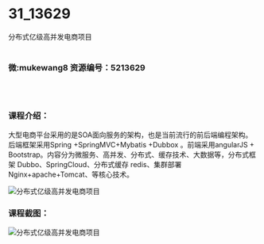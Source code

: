 # 31_13629
分布式亿级高并发电商项目
<br/></br>
<h3>微:mukewang8 资源编号：5213629</h3>
<br/></br>
<h3>课程介绍：</h3>
<p>大型电商平台采用的是SOA面向服务的架构，也是当前流行的前后端编程架构。后端框架采用Spring +SpringMVC+Mybatis +Dubbox 。前端采用angularJS + Bootstrap。内容分为微服务、高并发、<a title="查看与 分布式 相关的文章" target="_blank">分布式</a>、缓存技术、大数据等，<a title="查看与 分布式 相关的文章" target="_blank">分布式</a>框架 Dubbo、SpringCloud、分布式缓存 redis、集群部署 Nginx+apache+Tomcat、等核心技术。</p>
<p><img src="https://www.ko996.com/wp-content/uploads/img/2020/06/1-18-300x125.png" alt="分布式亿级高并发电商项目"></p>
<div class="info-desc">
<h3>课程截图：</h3>
<p><img src="https://www.ko996.com/wp-content/uploads/img/2020/06/2-21.png" alt="分布式亿级高并发电商项目"></p>


			
</div>
